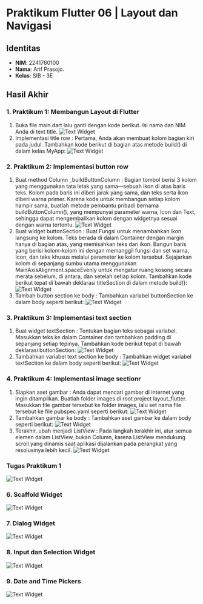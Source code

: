 # Praktikum Flutter 06 | Layout dan Navigasi

## Identitas
- **NIM**: 2241760100
- **Nama**: Arif Prasojo.
- **Kelas**: SIB - 3E

## Hasil Akhir 

### 1. **Praktikum 1: Membangun Layout di Flutter**
1. Buka file main.dart lalu ganti dengan kode berikut. Isi nama dan NIM Anda di text title.
![Text Widget](img/P1.png)
2. Implementasi title row : Pertama, Anda akan membuat kolom bagian kiri pada judul. Tambahkan kode berikut di bagian atas metode build() di dalam kelas MyApp:
![Text Widget](img/P1.1.png)
### 2. **Praktikum 2: Implementasi button row**
1. Buat method Column _buildButtonColumn : Bagian tombol berisi 3 kolom yang menggunakan tata letak yang sama—sebuah ikon di atas baris teks. Kolom pada baris ini diberi jarak yang sama, dan teks serta ikon diberi warna primer.
Karena kode untuk membangun setiap kolom hampir sama, buatlah metode pembantu pribadi bernama buildButtonColumn(), yang mempunyai parameter warna, Icon dan Text, sehingga dapat mengembalikan kolom dengan widgetnya sesuai dengan warna tertentu.
![Text Widget](img/P2.png)
2. Buat widget buttonSection : Buat Fungsi untuk menambahkan ikon langsung ke kolom. Teks berada di dalam Container dengan margin hanya di bagian atas, yang memisahkan teks dari ikon.
Bangun baris yang berisi kolom-kolom ini dengan memanggil fungsi dan set warna, Icon, dan teks khusus melalui parameter ke kolom tersebut. Sejajarkan kolom di sepanjang sumbu utama menggunakan MainAxisAlignment.spaceEvenly untuk mengatur ruang kosong secara merata sebelum, di antara, dan setelah setiap kolom. Tambahkan kode berikut tepat di bawah deklarasi titleSection di dalam metode build():
![Text Widget](img/P2.1.png)
3. Tambah button section ke body : Tambahkan variabel buttonSection ke dalam body seperti berikut:
![Text Widget](img/P2.2.png)

### 3. **Praktikum 3: Implementasi text section**
1.  Buat widget textSection : Tentukan bagian teks sebagai variabel. Masukkan teks ke dalam Container dan tambahkan padding di sepanjang setiap tepinya. Tambahkan kode berikut tepat di bawah deklarasi buttonSection:
![Text Widget](img/P3.png)
2. Tambahkan variabel text section ke body : Tambahkan widget variabel textSection ke dalam body seperti berikut:
![Text Widget](img/P3.1.png)
### 4. **Praktikum 4: Implementasi image sectionr**
1. Siapkan aset gambar : 
Anda dapat mencari gambar di internet yang ingin ditampilkan. Buatlah folder images di root project layout_flutter. Masukkan file gambar tersebut ke folder images, lalu set nama file tersebut ke file pubspec.yaml seperti berikut:
![Text Widget](img/P4.png)
2. Tambahkan gambar ke body :
Tambahkan aset gambar ke dalam body seperti berikut:
![Text Widget](img/P4.1.png)
3. Terakhir, ubah menjadi ListView :
Pada langkah terakhir ini, atur semua elemen dalam ListView, bukan Column, karena ListView mendukung scroll yang dinamis saat aplikasi dijalankan pada perangkat yang resolusinya lebih kecil.
![Text Widget](img/P4.2.png)
### **Tugas Praktikum 1**
![Text Widget](images/05.png)
### 6. **Scaffold Widget**
![Text Widget](images/06.png)
### 7. **Dialog Widget**
![Text Widget](images/07.png)
### 8. **Input dan Selection Widget**
![Text Widget](images/08.png)
### 9. **Date and Time Pickers**
![Text Widget](images/09.png)